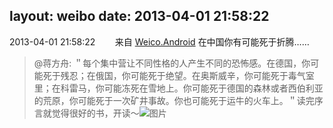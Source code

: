 layout: weibo
date: 2013-04-01 21:58:22
---
<meta name="referrer" content="no-referrer" />

2013-04-01 21:58:22  &nbsp;&nbsp;&nbsp;&nbsp;&nbsp;&nbsp; 来自 <a href="http://app.weibo.com/t/feed/l4RWD" rel="nofollow">Weico.Android</a>
在中国你有可能死于折腾……
>  @蒋方舟: ＂每个集中营让不同性格的人产生不同的恐怖感。在德国，你可能死于残忍；在俄国，你可能死于绝望。在奥斯威辛，你可能死于毒气室里；在科雷马，你可能冻死在雪地上。你可能死于德国的森林或者西伯利亚的荒原，你可能死于一次矿井事故。你也可能死于运牛的火车上。＂读完序言就觉得很好的书，开读〜 ​​​
>  ![图片](https://ww3.sinaimg.cn/large/3e89803fjw1e3aayqph80j.jpg)
